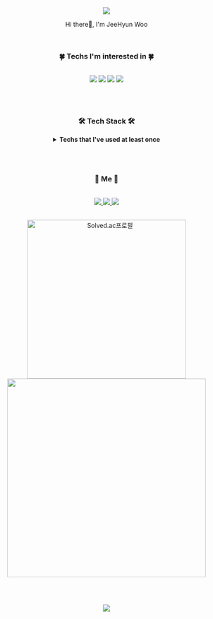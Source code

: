 <div align="center">
<img src="https://capsule-render.vercel.app/api?type=waving&color=gradient&height=260&section=header&text=Jeehyun%20Woo&fontSize=50&animation=twinkling&fontAlignY=40" />
</div>

<p align = "center"> Hi there👋, I'm JeeHyun Woo </p>
<br>

<div align="center">
    <h3>🍀 Techs I'm interested in 🍀</h3>
    <br>
    <img src="https://img.shields.io/badge/c++-%2300599C.svg?style=for-the-badge&logo=c%2B%2B&logoColor=white">
    <img src="https://img.shields.io/badge/java-%23ED8B00.svg?style=for-the-badge&logo=java&logoColor=white">
    <img src="https://img.shields.io/badge/Kotlin-3843A9?style=for-the-badge&logoColor=white&logo=kotlin">
    <img src="https://img.shields.io/badge/Android-3DDC84?style=for-the-badge&logo=android&logoColor=white">
    <br><br><br><br>
	<h3>🛠 Tech Stack 🛠</h3>
    <details markdown="1">
        <summary>
            <strong>Techs that I've used at least once</strong>
        </summary>
        <br><br>
        (Languages)
        <br><br>
        <img src="https://img.shields.io/badge/c-%2300599C.svg?style=for-the-badge&logo=c&logoColor=white">
        <img src="https://img.shields.io/badge/c++-%2300599C.svg?style=for-the-badge&logo=c%2B%2B&logoColor=white">
        <img src="https://img.shields.io/badge/java-%23ED8B00.svg?style=for-the-badge&logo=java&logoColor=white">
        <img src="https://img.shields.io/badge/kotlin-%230095D5.svg?style=for-the-badge&logo=kotlin&logoColor=white">
        <img src="https://img.shields.io/badge/python-3670A0?style=for-the-badge&logo=python&logoColor=ffdd54">
        <br><br>
        <img src="https://img.shields.io/badge/html5-%23E34F26.svg?style=for-the-badge&logo=html5&logoColor=white">
        <img src="https://img.shields.io/badge/css3-%231572B6.svg?style=for-the-badge&logo=css3&logoColor=white">
        <img src="https://img.shields.io/badge/javascript-%23323330.svg?style=for-the-badge&logo=javascript&logoColor=%23F7DF1E">
        <br><br>
	(FE)
	<br><br>
        <img src="https://img.shields.io/badge/bootstrap-%23563D7C.svg?style=for-the-badge&logo=bootstrap&logoColor=white">
        <img src="https://img.shields.io/badge/react-%2320232a.svg?style=for-the-badge&logo=react&logoColor=%2361DAFB">
        <img src="https://img.shields.io/badge/vuejs-%2335495e.svg?style=for-the-badge&logo=vuedotjs&logoColor=%234FC08D">
	<br><br>
	(BE)
	<br><br>
        <img src="https://img.shields.io/badge/spring-%236DB33F.svg?style=for-the-badge&logo=spring&logoColor=white">
	<img src="https://img.shields.io/badge/SpringBoot-6DB33F?style=flat-square&logo=SpringBoot&logoColor=white"/>
	<br><br>
	(Mobile)
	<br><br>
        <img src="https://img.shields.io/badge/Android-3DDC84?style=for-the-badge&logo=android&logoColor=white">
        <br><br>
        (DB)
        <br><br>
        <img src="https://img.shields.io/badge/mysql-%2300f.svg?style=for-the-badge&logo=mysql&logoColor=white">
        <img src="https://img.shields.io/badge/Oracle-F80000?style=for-the-badge&logo=oracle&logoColor=white">
        <img src="https://img.shields.io/badge/sqlite-%2307405e.svg?style=for-the-badge&logo=sqlite&logoColor=white">
        <img src="https://img.shields.io/badge/firebase-%23039BE5.svg?style=for-the-badge&logo=firebase">
        <br><br>
        <img src="https://img.shields.io/badge/opencv-%23white.svg?style=for-the-badge&logo=opencv&logoColor=white">
        <img src="https://img.shields.io/badge/OpenGL-%23FFFFFF.svg?style=for-the-badge&logo=opengl">
        <img src="https://img.shields.io/badge/Linux-FCC624?style=for-the-badge&logo=linux&logoColor=black">
	<br><br>
        (VC)
        <br><br>
        <img src="https://img.shields.io/badge/git-%23F05033.svg?style=for-the-badge&logo=git&logoColor=white">
        <img src="https://img.shields.io/badge/github-%23121011.svg?style=for-the-badge&logo=github&logoColor=white">
        <img src="https://img.shields.io/badge/gitlab-%23181717.svg?style=for-the-badge&logo=gitlab&logoColor=white">
    </details>
</div>




<br><br>

<div align="center">
	<h3> 🍒 Me 🍒 </h3>
	<br>
        <a href="https://woojeenow.tistory.com/">
            <img src="https://img.shields.io/badge/-Tech%20Blog-b696ff?logo=Micro.blog&logoColor=white&link=https://woojeenow.tistory.com">
        </a>
        <a href="mailto:wjh51333@gmail.com" target="_blank">
            <img src="https://img.shields.io/badge/-Gmail-F73A6D?logo=gmail&logoColor=white&link=mailto:wjh51333@gmail.com"/>
        </a>
    	<a href="https://woojeenow.notion.site/79e720b4c0004c6fbc803d87e978068a" target="_blank">
            <img src="https://img.shields.io/badge/-Portfolio-92a8d1?logo=notion&logoColor=white&link=https://woojeenow.notion.site/79e720b4c0004c6fbc803d87e978068a">
    	</a>
	<br><br>
     <p align=center>
        <div align="center">
            <a href="https://solved.ac/wjh51333" title="Go to Source">
                <img align="center" width=360 src="http://mazassumnida.wtf/api/v2/generate_badge?boj=wjh51333" alt="Solved.ac프로필" />
            </a>
            <a href="https://github.com/anuraghazra/github-readme-stats" title="Go to Source">
              <img align="center" width=450 src="https://github-readme-stats.vercel.app/api?username=wjh51333&count_private=true&custom_title=Jeehyun&nbsp;Woo's&nbsp;github&nbsp;👀&bg_color=30,92a8d1,f7cac9&title_color=fff&text_color=fff&hide_border=true" />
            </a>
        </div>
     </p>
	<br><br>
	<p align="center"> 
		<a href="https://hits.seeyoufarm.com">
            <img src="https://hits.seeyoufarm.com/api/count/incr/badge.svg?url=https%3A%2F%2Fgithub.com%2Fwjh51333&count_bg=%23F7CAC9&title_bg=%2392A8D1&icon=swift.svg&icon_color=%23F7CAC9&title=hits&edge_flat=false"/>
        </a>
	</p>
 </div>








<!--
**wjh51333/wjh51333** is a ✨ _special_ ✨ repository because its `README.md` (this file) appears on your GitHub profile.

Here are some ideas to get you started:

- 🔭 I’m currently working on ...
- 🌱 I’m currently learning ...
- 👯 I’m looking to collaborate on ...
- 🤔 I’m looking for help with ...
- 💬 Ask me about ...
- 📫 How to reach me: ...
- 😄 Pronouns: ...
- ⚡ Fun fact: ...
-->

